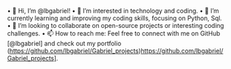 •	👋 Hi, I’m @lbgabriel!
•	👀 I’m interested in technology and coding.
•	🌱 I’m currently learning and improving my coding skills, focusing on Python, Sql.
•	💞️ I’m looking to collaborate on open-source projects or interesting coding challenges.
•	📫 How to reach me: Feel free to connect with me on GitHub [@lbgabriel] and check out my portfolio (https://github.com/lbgabriel/Gabriel_projects)https://github.com/lbgabriel/Gabriel_projects].

